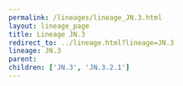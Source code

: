 ```yaml
---
permalink: /lineages/lineage_JN.3.html
layout: lineage_page
title: Lineage JN.3
redirect_to: ../lineage.html?lineage=JN.3
lineage: JN.3
parent: 
children: ['JN.3', 'JN.3.2.1']
---
```

